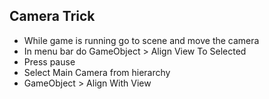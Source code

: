 ## Camera Trick 
- While game is running go to scene and move the camera
- In menu bar do GameObject > Align View To Selected 
- Press pause 
- Select Main Camera from hierarchy
- GameObject > Align With View 
